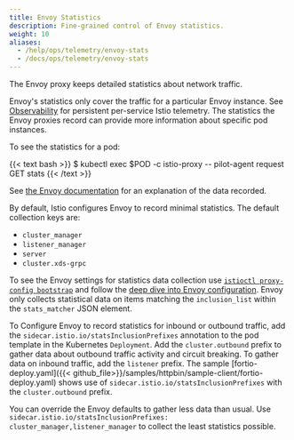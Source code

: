 ```yaml
---
title: Envoy Statistics
description: Fine-grained control of Envoy statistics.
weight: 10
aliases:
  - /help/ops/telemetry/envoy-stats
  - /docs/ops/telemetry/envoy-stats
---
```


The Envoy proxy keeps detailed statistics about network traffic.

Envoy's statistics only cover the traffic for a particular Envoy instance.  See
[Observability](/docs/tasks/observability/) for persistent per-service Istio telemetry.  The
statistics the Envoy proxies record can provide more information about specific pod instances.

To see the statistics for a pod:

{{< text bash >}}
$ kubectl exec $POD -c istio-proxy -- pilot-agent request GET stats
{{< /text >}}

See [the Envoy documentation](https://www.envoyproxy.io/docs/envoy/latest/configuration/upstream/cluster_manager/cluster_stats)
for an explanation of the data recorded.

By default, Istio configures Envoy to record minimal statistics.  The default collection
keys are:

- `cluster_manager`
- `listener_manager`
- `server`
- `cluster.xds-grpc`

To see the Envoy settings for statistics data collection use
[`istioctl proxy-config bootstrap`](/docs/reference/commands/istioctl/#istioctl-proxy-config-bootstrap) and follow the
[deep dive into Envoy configuration](/docs/ops/diagnostic-tools/proxy-cmd/#deep-dive-into-envoy-configuration).
Envoy only collects statistical data on items matching the `inclusion_list` within
the `stats_matcher` JSON element.

To Configure Envoy to record statistics for inbound or outbound traffic, add the
`sidecar.istio.io/statsInclusionPrefixes` annotation to the pod template in the Kubernetes `Deployment`.
Add the `cluster.outbound` prefix to gather data about outbound traffic activity and circuit breaking.
To gather data on inbound traffic, add the `listener` prefix.  The sample
[fortio-deploy.yaml]({{< github_file>}}/samples/httpbin/sample-client/fortio-deploy.yaml)
shows use of `sidecar.istio.io/statsInclusionPrefixes` with the `cluster.outbound` prefix.

You can override the Envoy defaults to gather less data than usual.  Use
`sidecar.istio.io/statsInclusionPrefixes: cluster_manager,listener_manager`
to collect the least statistics possible.
